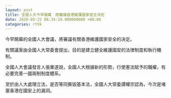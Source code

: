 ```yaml
---
layout: post
title: 全國人大今早揭幕　將審議香港維護國家安全決定
date: 2020-05-22 06:34:19.000000000 +08:00
categories: rthk
---
```


今早開幕的全國人大會議，將審議有關香港維護國家安全的決定。

有關議案由全國人大常委會提出，目的是建立健全維護國安的法律制度和執行機制。

全國人大會議發言人張業遂說，全國人大根據新的形勢，行使憲法賦予的職權，有必要完善一國兩制制度體系。

至於由人大處理立法，是否等同撕毀基本法，全國人大常委譚耀宗認為，今次是堵塞香港在國安上的漏洞。

